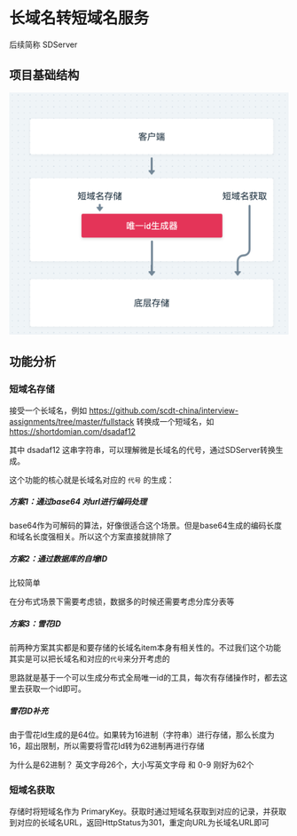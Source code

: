# 长域名转短域名服务
后续简称 SDServer

## 项目基础结构

![img.png](public/img.png)

## 功能分析 

### 短域名存储

接受一个长域名，例如 https://github.com/scdt-china/interview-assignments/tree/master/fullstack
转换成一个短域名，如 https://shortdomian.com/dsadaf12

其中 dsadaf12 这串字符串，可以理解微是长域名的代号，通过SDServer转换生成。

这个功能的核心就是长域名对应的 `代号` 的生成：

##### 方案1：通过base64 对url进行编码处理

base64作为可解码的算法，好像很适合这个场景。但是base64生成的编码长度和域名长度强相关。所以这个方案直接就排除了

##### 方案2：通过数据库的自增ID

比较简单

在分布式场景下需要考虑锁，数据多的时候还需要考虑分库分表等


##### 方案3：雪花ID

前两种方案其实都是和要存储的长域名item本身有相关性的。不过我们这个功能其实是可以把长域名和对应的`代号`来分开考虑的

思路就是基于一个可以生成分布式全局唯一id的工具，每次有存储操作时，都去这里去获取一个id即可。

##### 雪花ID补充
由于雪花Id生成的是64位。如果转为16进制（字符串）进行存储，那么长度为 16，超出限制，所以需要将雪花Id转为62进制再进行存储

为什么是62进制？ 英文字母26个，大小写英文字母 和 0-9 刚好为62个


### 短域名获取

存储时将短域名作为 PrimaryKey。获取时通过短域名获取到对应的记录，并获取到对应的长域名URL，返回HttpStatus为301，重定向URL为长域名URL即可
